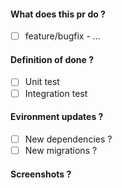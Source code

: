 #### What does this pr do ?

- [ ] feature/bugfix - ...

#### Definition of done ?

- [ ] Unit test
- [ ] Integration test

#### Evironment updates ?

- [ ] New dependencies ?
- [ ] New migrations ?

#### Screenshots ?
